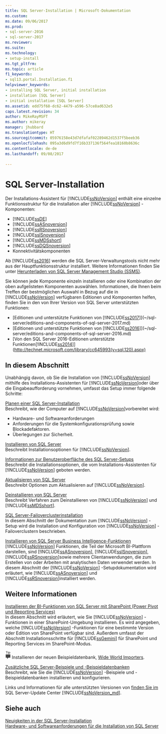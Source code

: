 ```yaml
---
title: SQL Server-Installation | Microsoft-Dokumentation
ms.custom: 
ms.date: 09/06/2017
ms.prod:
- sql-server-2016
- sql-server-2017
ms.reviewer: 
ms.suite: 
ms.technology:
- setup-install
ms.tgt_pltfrm: 
ms.topic: article
f1_keywords:
- sql13.portal.Installation.f1
helpviewer_keywords:
- installing SQL Server, initial installation
- installation [SQL Server]
- initial installation [SQL Server]
ms.assetid: edd75f68-dc62-4479-a596-57ce8ad632e5
caps.latest.revision: 34
author: MikeRayMSFT
ms.author: mikeray
manager: jhubbard
ms.translationtype: HT
ms.sourcegitcommit: 05976158e43d7dfafaf02289462d1537f5beeb36
ms.openlocfilehash: 095a3d6d9fd7f16b337136f564fea18160b8636c
ms.contentlocale: de-de
ms.lasthandoff: 09/08/2017

---
```

# <a name="sql-server-installation"></a>SQL Server-Installation

Der Installations-Assistent für [!INCLUDE[ssNoVersion](../../includes/ssnoversion-md.md)] enthält eine einzelne Funktionsstruktur für die Installation aller [!INCLUDE[ssNoVersion](../../includes/ssnoversion-md.md)] -Komponenten:  
  
-   [!INCLUDE[ssDE](../../includes/ssde-md.md)]  
-   [!INCLUDE[ssASnoversion](../../includes/ssasnoversion-md.md)]  
-   [!INCLUDE[ssRSnoversion](../../includes/ssrsnoversion-md.md)]  
-   [!INCLUDE[ssISnoversion](../../includes/ssisnoversion-md.md)]  
-   [!INCLUDE[ssMDSshort](../../includes/ssmdsshort-md.md)]  
-   [!INCLUDE[ssDQSnoversion](../../includes/ssdqsnoversion-md.md)]  
-   Konnektivitätskomponenten  
  
Ab [!INCLUDE[ss2016](../../includes/sssql15-md.md)] werden die SQL Server-Verwaltungstools nicht mehr aus der Hauptfunktionsstruktur installiert. Weitere Informationen finden Sie unter [Herunterladen von SQL Server Management Studio (SSMS)](../../ssms/download-sql-server-management-studio-ssms.md).  
  
Sie können jede Komponente einzeln installieren oder eine Kombination der oben aufgelisteten Komponenten auswählen. Informationen, die Ihnen beim Treffen der bestmöglichen Auswahl in Bezug auf die in [!INCLUDE[ssNoVersion](../../includes/ssnoversion-md.md)] verfügbaren Editionen und Komponenten helfen, finden Sie in den von Ihrer Version von SQL Server unterstützten Funktionen:

- [Editionen und unterstützte Funktionen von [!INCLUDE[ss2017](../../includes/sssqlv14-md.md)]](~/sql-server/editions-and-components-of-sql-server-2017.md)  
- [Editionen und unterstützte Funktionen von [!INCLUDE[ss2016](../../includes/sssql15-md.md)]](~/sql-server/editions-and-components-of-sql-server-2016.md)  
- [Von den SQL Server 2016-Editionen unterstützte Funktionen[!INCLUDE[ss2014](../../includes/sssql14-md.md)]](http://technet.microsoft.com/library/cc645993(v=sql.120).aspx)
  
## <a name="in-this-section"></a>In diesem Abschnitt  
Unabhängig davon, ob Sie die Installation von [!INCLUDE[ssNoVersion](../../includes/ssnoversion-md.md)] mithilfe des Installations-Assistenten für [!INCLUDE[ssNoVersion](../../includes/ssnoversion-md.md)]oder über die Eingabeaufforderung vornehmen, umfasst das Setup immer folgende Schritte:  
  
[Planen einer SQL Server-Installation](../../sql-server/install/planning-a-sql-server-installation.md)  
Beschreibt, wie der Computer auf [!INCLUDE[ssNoVersion](../../includes/ssnoversion-md.md)]vorbereitet wird:  
  
-   Hardware- und Softwareanforderungen  
-   Anforderungen für die Systemkonfigurationsprüfung sowie Blockadefaktoren.  
-   Überlegungen zur Sicherheit.  
  
[Installieren von SQL Server](../../database-engine/install-windows/install-sql-server.md)  
 Beschreibt Installationsoptionen für [!INCLUDE[ssNoVersion](../../includes/ssnoversion-md.md)].  
  
[Informationen zur Benutzeroberfläche des SQL Server-Setups](http://msdn.microsoft.com/library/183b5cdd-962e-41ca-8064-ea44f622c77d)  
 Beschreibt die Installationsoptionen, die vom Installations-Assistenten für [!INCLUDE[ssNoVersion](../../includes/ssnoversion-md.md)] geboten werden.  
  
[Aktualisieren von SQL Server](../../database-engine/install-windows/upgrade-sql-server.md)  
 Beschreibt Optionen zum Aktualisieren auf [!INCLUDE[ssNoVersion](../../includes/ssnoversion-md.md)].  
  
[Deinstallieren von SQL Server](../../sql-server/install/uninstall-sql-server.md)  
 Beschreibt Verfahren zum Deinstallieren von [!INCLUDE[ssNoVersion](../../includes/ssnoversion-md.md)] und [!INCLUDE[ssMDSshort](../../includes/ssmdsshort-md.md)].  
  
[SQL Server-Failoverclusterinstallation](../../sql-server/failover-clusters/install/sql-server-failover-cluster-installation.md)  
 In diesem Abschnitt der Dokumentation zum [!INCLUDE[ssNoVersion](../../includes/ssnoversion-md.md)] -Setup wird die Installation und Konfiguration von [!INCLUDE[ssNoVersion](../../includes/ssnoversion-md.md)] -Failoverclustern beschrieben.  
  
[Installieren von SQL Server Business Intelligence-Funktionen](../../sql-server/install/install-sql-server-business-intelligence-features.md)  
 [!INCLUDE[ssNoVersion](../../includes/ssnoversion-md.md)] Funktionen, die Teil der Microsoft BI-Plattform darstellen, sind [!INCLUDE[ssASnoversion](../../includes/ssasnoversion-md.md)], [!INCLUDE[ssISnoversion](../../includes/ssisnoversion-md.md)], [!INCLUDE[ssRSnoversion](../../includes/ssrsnoversion-md.md)]sowie mehrere Clientanwendungen, die zum Erstellen von oder Arbeiten mit analytischen Daten verwendet werden. In diesem Abschnitt der [!INCLUDE[ssNoVersion](../../includes/ssnoversion-md.md)] -Setupdokumentation wird erläutert, wie [!INCLUDE[ssASnoversion](../../includes/ssasnoversion-md.md)] und [!INCLUDE[ssRSnoversion](../../includes/ssrsnoversion-md.md)]installiert werden.  
  
## <a name="more-information"></a>Weitere Informationen
[Installieren der BI-Funktionen von SQL Server mit SharePoint &#40;Power Pivot und Reporting Services&#41;](http://msdn.microsoft.com/library/3166107c-30c2-468e-bb1b-bb42b79b37c3)  
 In diesem Abschnitt wird erläutert, wie Sie [!INCLUDE[ssNoVersion](../../includes/ssnoversion-md.md)] -Funktionen in einer SharePoint-Umgebung installieren. Es wird angegeben, welche [!INCLUDE[ssNoVersion](../../includes/ssnoversion-md.md)] -Funktionen für eine bestimmte Version oder Edition von SharePoint verfügbar sind. Außerdem umfasst der Abschnitt Installationsschritte für [!INCLUDE[ssGemini](../../includes/ssgemini-md.md)] für SharePoint und Reporting Services im SharePoint-Modus.  
  
![ssrs_fyi_note](../../analysis-services/instances/install-windows/media/ssrs-fyi-note.png) Installieren der neuen Beispieldatenbank, [Wide World Importers](https://msdn.microsoft.com/library/mt734199(v=sql.1).aspx). 
  
[Zusätzliche SQL Server-Beispiele und -Beispieldatenbanken](http://sqlserversamples.codeplex.com/)  
 Beschreibt, wie Sie die [!INCLUDE[ssNoVersion](../../includes/ssnoversion-md.md)] -Beispiele und -Beispieldatenbanken installieren und konfigurieren.  
  
Links und Informationen für alle unterstützten Versionen von [finden Sie im](https://msdn.microsoft.com/library/ff803383.aspx) SQL Server-Update Center [!INCLUDE[ssNoVersion_md](../../includes/ssnoversion-md.md)].  
  
## <a name="see-also"></a>Siehe auch  
[Neuigkeiten in der SQL Server-Installation](../../sql-server/install/what-s-new-in-sql-server-installation.md)   
[Hardware- und Softwareanforderungen für die Installation von SQL Server](../../sql-server/install/hardware-and-software-requirements-for-installing-sql-server.md)  
